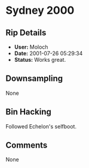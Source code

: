 # Sydney 2000

## Rip Details

- **User:** Moloch
- **Date:** 2001-07-26 05:29:34
- **Status:** Works great.

## Downsampling

None

## Bin Hacking

Followed Echelon's selfboot.

## Comments

None


